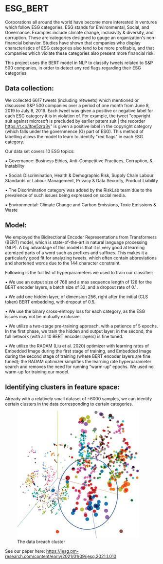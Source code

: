 # ESG_BERT

Corporations all around the world have become more interested in ventures which follow ESG categories.
ESG stands for Environmental, Social, and Governance. Examples include climate change, inclusivity & diversity, and corruption. These are categories designed to gauge an organization's non-financial behavior. Studies have shown that companies who display characteristics of ESG categories also tend to be more profitable, and that companies which violate these categories also present more financial risk.

This project uses the BERT model in NLP to classify tweets related to S&P 500 companies, in order to detect any red flags regarding their ESG categories. 

## Data collection:
  
We collected 6617 tweets (including retweets) which mentioned or discussed S&P 500 companies over a period of one month from June 8, 2019 to July 8, 2019. Each tweet was given a positive or negative label for each ESG category it is in violation of.
For example, the tweet "copyright suit against microsoft is precluded by earlier patent suit | the recorder https://t.co/ltpe5zrq3v" is given a positive label in the copyright category (which falls under the governmence (G) part of ESG).
This method of labelling allows the model to learn to identify "red flags" in each ESG category. 

Our data set covers 10 ESG topics:

▪ Governance: Business Ethics, Anti-Competitive Practices, Corruption, & Instability

▪ Social: Discrimination, Health & Demographic Risk, Supply Chain Labour Standards or Labour Management, Privacy & Data Security, Product Liability

• The Discrimination category was added by the RiskLab team due to the prevalence of such issues being expressed on social media.

▪ Environmental: Climate Change and Carbon Emissions, Toxic Emissions & Waste

## Model:
We employed the Bidirectional Encoder Representations from Transformers (BERT) model, which is state-of-the-art in natural language processing (NLP). A big advantage of this model is that it is very good at learning atomized parts of a word such as prefixes and suffixes. This makes it a particularly good fit for analyzing tweets, which often contain abbreviations and shortened words due to the 144 character constraint. 

Following is the full list of hyperparameters we used to train our classifier:

▪ We use an output size of 768 and a max sequence length of 128 for the BERT encoder layers, a batch size of 32, and a dropout rate of 0.1.

▪ We add one hidden layer, of dimension 256, right after the initial (CLS token) BERT embedding, with dropout of 0.5.

▪ We use the binary cross-entropy loss for each category, as the ESG issues may not be mutually exclusive.

▪ We utilize a two-stage pre-training approach, with a patience of 5 epochs. In the first phase, we train the hidden and output layer; in the second, the full network (with all 10 BERT encoder layers) is fine tuned.

▪ We utilize the RADAM (Liu et al. 2020) optimizer with learning rates of Embedded Image during the first stage of training, and Embedded Image during the second stage of training (where BERT encoder layers are fine tuned); the RADAM optimizer simplifies the learning rate hyperparameter search and removes the need for running “warm-up” epochs. We used no warm-up for training our model.

## Identifying clusters in feature space:
Already with a relatively small dataset of ~6000 samples, we can identify certain clusters in the data corresponding to certain categories.
<p>
  <figure>
<img src="https://github.com/diningeachox/ESG_BERT/blob/master/F4.large.jpg" width=400></img>
    <figcaption> The data breach cluster</figcaption>
  </figure>
</p>

See our paper here: https://jesg.pm-research.com/content/early/2021/01/09/jesg.2021.1.010
